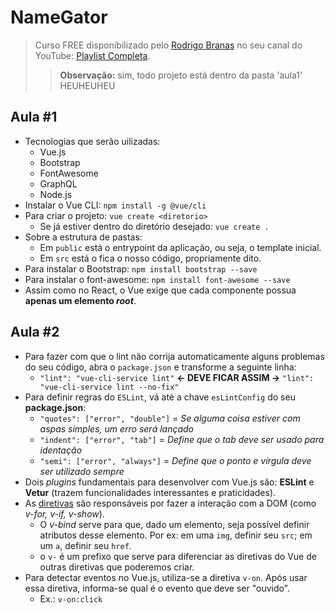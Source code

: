 # NameGator

> Curso FREE disponibilizado pelo [Rodrigo Branas](https://www.linkedin.com/in/rodrigobranas/?originalSubdomain=br) no seu canal do YouTube: [Playlist Completa](https://www.youtube.com/playlist?list=PLQCmSnNFVYnTiC-pPY0SySbf-ZNGBwnaG).
>> **Observação:** sim, todo projeto está dentro da pasta 'aula1' HEUHEUHEU

## Aula #1

- Tecnologias que serão uilizadas:
  - Vue.js
  - Bootstrap
  - FontAwesome
  - GraphQL
  - Node.js
- Instalar o Vue CLI: `npm install -g @vue/cli`
- Para criar o projeto: `vue create <diretorio>`
  - Se já estiver dentro do diretório desejado: `vue create .`
- Sobre a estrutura de pastas:
  - Em `public` está o entrypoint da aplicação, ou seja, o template inicial.
  - Em `src` está o fica o nosso código, propriamente dito.
- Para instalar o Bootstrap: `npm install bootstrap --save`
- Para instalar o font-awesome: `npm install font-awesome --save`
- Assim como no React, o Vue exige que cada componente possua **apenas um elemento *root***.

## Aula #2

- Para fazer com que o lint não corrija automaticamente alguns problemas do seu código, abra o `package.json` e transforme a seguinte linha:
  - `"lint": "vue-cli-service lint"` **<- DEVE FICAR ASSIM ->** `"lint": "vue-cli-service lint --no-fix"`
- Para definir regras do `ESLint`, vá até a chave `esLintConfig` do seu **package.json**:
  - `"quotes": ["error", "double"]` = *Se alguma coisa estiver com aspas simples, um erro será lançado*
  - `"indent": ["error", "tab"]` = *Define que o tab deve ser usado para identação*
  - `"semi": ["error", "always"]` = *Define que o ponto e vírgula deve ser utilizado sempre*
- Dois *plugins* fundamentais para desenvolver com Vue.js são: **ESLint** e **Vetur** (trazem funcionalidades interessantes e praticidades).
- As [diretivas](https://br.vuejs.org/v2/api/index.html#Diretivas) são responsáveis por fazer a interação com a DOM (como *v-for, v-if, v-show*).
  - O *v-bind* serve para que, dado um elemento, seja possível definir atributos desse elemento. Por ex: em uma `img`, definir seu `src`; em um `a`, definir seu `href`.
  - o `v-` é um prefixo que serve para diferenciar as diretivas do Vue de outras diretivas que poderemos criar.
- Para detectar eventos no Vue.js, utiliza-se a diretiva `v-on`. Após usar essa diretiva, informa-se qual é o evento que deve ser "ouvido".
  - Ex.: `v-on:click`
